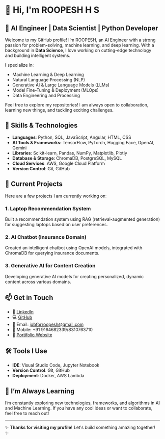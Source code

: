# 👋 Hi, I'm ROOPESH H S

## 🚀 AI Engineer | Data Scientist | Python Developer

Welcome to my GitHub profile! I’m ROOPESH, an AI Engineer with a strong passion for problem-solving, machine learning, and deep learning. With a background in **Data Science**, I love working on cutting-edge 
technology and building intelligent systems.

I specialize in:
- Machine Learning & Deep Learning
- Natural Language Processing (NLP)
- Generative AI & Large Language Models (LLMs)
- Model Fine-Tuning & Deployment (MLOps)
- Data Engineering and Processing

Feel free to explore my repositories! I am always open to collaboration, learning new things, and tackling exciting challenges. 

## 🔧 Skills & Technologies

- **Languages**: Python, SQL, JavaScript, Angular, HTML, CSS
- **AI Tools & Frameworks**: TensorFlow, PyTorch, Hugging Face, OpenAI, Gemini
- **Libraries**: Scikit-learn, Pandas, NumPy, Matplotlib, Plotly
- **Database & Storage**: ChromaDB, PostgreSQL, MySQL
- **Cloud Services**: AWS, Google Cloud Platform
- **Version Control**: Git, GitHub

## 🌟 Current Projects

Here are a few projects I am currently working on:

### 1. **Laptop Recommendation System**  
Built a recommendation system using RAG (retrieval-augmented generation) for suggesting laptops based on user preferences.

### 2. **AI Chatbot (Insurance Domain)**  
Created an intelligent chatbot using OpenAI models, integrated with ChromaDB for querying insurance documents.

### 3. **Generative AI for Content Creation**  
Developing generative AI models for creating personalized, dynamic content across various domains.

## 📫 Get in Touch

- 💼 [LinkedIn](https://www.linkedin.com/in/roopesh-h-s-774365224?utm_source=share&utm_campaign=share_via&utm_content=profile&utm_medium=android_app)
- 💻 [GitHub](https://github.com/ROOPHS)
- 📧 Email: jobforroopesh@gmail.com
- 📱 Mobile: +91 9164682339/8310763710
- 💼 [Portifolio Website](https://github.com/ROOPHS/ROOPHS.github.io)


## 🛠️ Tools I Use

- **IDE**: Visual Studio Code, Jupyter Notebook
- **Version Control**: Git, GitHub
- **Deployment**: Docker, AWS Lambda

## 🌱 I’m Always Learning

I’m constantly exploring new technologies, frameworks, and algorithms in AI and Machine Learning. If you have any cool ideas or want to collaborate, feel free to reach out!

---

✨ **Thanks for visiting my profile!** Let's build something amazing together! ✨

